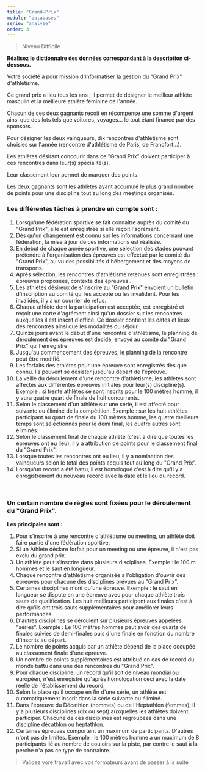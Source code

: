 ```yaml
---
title: "Grand-Prix"
module: "databases"
serie: "analyse"
order: 3
---
```


> Niveau Difficile

**Réalisez le dictionnaire des données correspondant à la description ci-dessous.**

Votre société a pour mission d'informatiser la gestion du "Grand Prix" d'athlétisme. 

Ce grand prix a lieu tous les ans ; Il permet de désigner le meilleur athlète masculin et la meilleure athlète féminine de l'année. 

Chacun de ces deux gagnants reçoit en récompense une somme d'argent ainsi que des lots tels que voitures, voyages… le tout étant financé par des sponsors. 

Pour désigner les deux vainqueurs, dix rencontres d'athlétisme sont choisies sur l'année (rencontre d'athlétisme de Paris, de Francfort…). 

Les athlètes désirant concourir dans ce "Grand Prix" doivent participer à ces rencontres dans leur(s) spécialité(s). 

Leur classement leur permet de marquer des points. 

Les deux gagnants sont les athlètes ayant accumulé le plus grand nombre de points pour une discipline tout au long des meetings organisés. 


### Les différentes tâches à prendre en compte sont :

1.	Lorsqu'une fédération sportive se fait connaître auprès du comité du "Grand Prix", elle est enregistrée si elle reçoit l'agrément.
2.	Dès qu'un changement est connu sur les informations concernant une fédération, la mise à jour de ces informations est réalisée.
3.	En début de chaque année sportive, une sélection des stades pouvant prétendre à l'organisation des épreuves est effectué par le comité du "Grand Prix", au vu des possibilités d'hébergement et des moyens de transports.
4.	Après sélection, les rencontres d'athlétisme retenues sont enregistrées : épreuves proposées, contexte des épreuves…
5.	Les athlètes désireux de s'inscrire au "Grand Prix" envoient un bulletin d'inscription au comité qui les accepte ou les invalident. Pour les invalidés, il y a un courrier de refus.
6.	Chaque athlète dont la participation est acceptée, est enregistré et reçoit une carte d'agrément ainsi qu'un dossier sur les rencontres auxquelles il est inscrit d'office. Ce dossier contient les dates et lieux des rencontres ainsi que les modalités du séjour.
7.	Quinze jours avant le début d'une rencontre d'athlétisme, le planning de déroulement des épreuves est décidé, envoyé au comité du "Grand Prix" qui l'enregistre.
8.	Jusqu'au commencement des épreuves, le planning de la rencontre peut être modifié.
9.	Les forfaits des athlètes pour une épreuve sont enregistrés dès que connu. Ils peuvent se désister jusqu'au départ de l'épreuve.
10.	La veille du déroulement d'une rencontre d'athlétisme, les athlètes sont affectés aux différentes épreuves initiales pour leur(s) discipline(s). Exemple : si trente athlètes se sont inscrits pour le 100 mètres homme, il y aura quatre quart de finale de huit concurrents.
11.	Selon le classement d'un athlète sur une série, il est affecté pour suivante ou éliminé de la compétition. 
Exemple : sur les huit athlètes participant au quart de finale du 100 mètres homme, les quatre meilleurs temps sont sélectionnés pour le demi final, les quatre autres sont éliminés.
12.	Selon le classement final de chaque athlète (c'est à dire que toutes les épreuves ont eu lieu), il y a attribution de points pour le classement final du "Grand Prix".
13.	Lorsque toutes les rencontres ont eu lieu, il y a nomination des vainqueurs selon le total des points acquis tout au long du "Grand Prix". 
14.	Lorsqu'un record a été battu, il est homologué c'est à dire qu'il y a enregistrement du nouveau record avec la date et le lieu du record.

 
### Un certain nombre de règles sont fixées pour le déroulement du "Grand Prix". 

**Les principales sont :**

1. Pour s'inscrire à une rencontre d'athlétisme ou meeting, un athlète doit faire partie d'une fédération sportive.
2. Si un Athlète déclare forfait pour un meeting ou une épreuve, il n'est pas exclu du grand prix.
3. Un athlète peut s'inscrire dans plusieurs disciplines. Exemple : le 100 m hommes et le saut en longueur.
4. Chaque rencontre d'athlétisme organisée a l'obligation d'ouvrir des épreuves pour chacune des disciplines prévues au "Grand Prix".
5. Certaines disciplines n'ont qu'une épreuve. Exemple : le saut en longueur se dispute en une épreuve avec pour chaque athlète trois sauts de qualification. Les huit meilleurs participent aux finales c'est à dire qu'ils ont trois sauts supplémentaires pour améliorer leurs performances.
6. D'autres disciplines se déroulent sur plusieurs épreuves appelées "séries". Exemple : Le 100 mètres hommes peut avoir des quarts de finales suivies de demi-finales puis d'une finale en fonction du nombre d'inscrits au départ.
7. Le nombre de points acquis par un athlète dépend de la place occupée au classement finale d'une épreuve.
8. Un nombre de points supplémentaires est attribué en cas de record du monde battu dans une des rencontres du "Grand Prix".
9. Pour chaque discipline, un record qu'il soit de niveau mondial ou européen, n'est enregistré qu'après homologation ceci avec la date réelle de l'établissement du record.
10.	Selon la place qu'il occupe en fin d'une série, un athlète est automatiquement inscrit dans la série suivante ou éliminé.
11.	Dans l'épreuve du Décathlon (hommes) ou de l'Heptathlon (femmes), il y a plusieurs disciplines (dix ou sept) auxquelles les athlètes doivent participer. Chacune de ces disciplines est regroupées dans une discipline décathlon ou heptathlon.
12.	Certaines épreuves comportent un maximum de participants. D'autres n'ont pas de limites. Exemple : le 100 mètres homme a un maximum de 8 participants lié au nombre de couloirs sur la piste, par contre le saut à la perche n'a pas ce type de contrainte.


> Validez vore travail avec vos formateurs avant de passer à la suite
